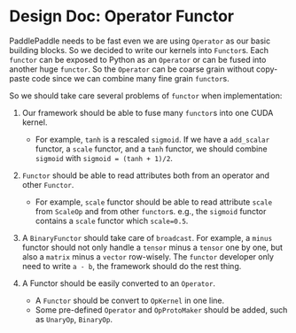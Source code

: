 # Design Doc: Operator Functor

PaddlePaddle needs to be fast even we are using `Operator` as our basic building blocks. So we decided to write our kernels into `Functor`s. Each `functor` can be exposed to Python as an `Operator` or can be fused into another huge `functor`. So the `Operator` can be coarse grain without copy-paste code since we can combine many fine grain `functor`s.

So we should take care several problems of `functor` when implementation:

1. Our framework should be able to fuse many `functor`s into one CUDA kernel.
	* For example, `tanh` is a rescaled `sigmoid`. If we have a `add_scalar` functor, a `scale` functor, and a `tanh` functor, we should combine `sigmoid` with `sigmoid = (tanh + 1)/2`.

1. `Functor` should be able to read attributes both from an operator and other `Functor`.
	* For example, `scale` functor should be able to read attribute `scale` from `ScaleOp` and from other `functor`s. e.g., the `sigmoid` functor contains a `scale` functor which `scale=0.5`.

1. A `BinaryFunctor` should take care of `broadcast`. For example, a `minus` functor should not only handle a `tensor` minus a `tensor` one by one, but also a `matrix` minus a `vector` row-wisely. The `functor` developer only need to write `a - b`, the framework should do the rest thing.

1. A Functor should be easily converted to an `Operator`.
	* A `Functor` should be convert to `OpKernel` in one line.
	* Some pre-defined `Operator` and `OpProtoMaker` should be added, such as `UnaryOp`, `BinaryOp`.
